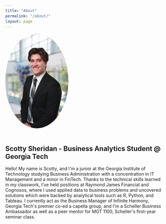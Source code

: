 ```yaml
---
title: "About"
permalink: "/about/"
layout: page
---
```


<img src="/assets/HeadshotEdit.jpg" alt="Scott Sheridan Headshot" style="max-width: 200px; border-radius: 80%; margin-bottom: 20px;">


## Scotty Sheridan - Business Analytics Student @ Georgia Tech

Hello! My name is Scotty, and I'm a junior at the Georgia Institute of Technology studying Business Administration with a concentration in IT Management and a minor in FinTech. Thanks to the technical skills learned in my classwork, I’ve held positions at Raymond James Financial and Cognosos, where I used applied data to business problems and uncovered solutions which were backed by analytical tools such as R, Python, and Tableau. I currently act as the Business Manager of Infinite Harmony, Georgia Tech's premier co-ed a capella group, and I'm a Scheller Business Ambassador as well as a peer mentor for MGT 1100, Scheller's first-year seminar class.